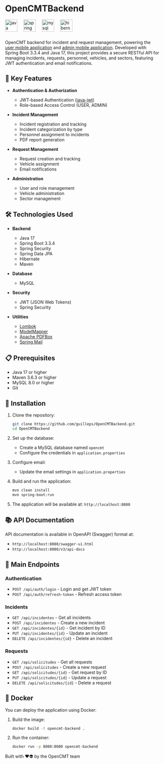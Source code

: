 # OpenCMTBackend

<div align="left">
  <img src="https://cdn.jsdelivr.net/gh/devicons/devicon/icons/java/java-original.svg" height="40" alt="java logo"  />
  <img width="12" />
  <img src="https://cdn.jsdelivr.net/gh/devicons/devicon/icons/spring/spring-original.svg" height="40" alt="spring logo"  />
  <img width="12" />
  <img src="https://cdn.jsdelivr.net/gh/devicons/devicon/icons/mysql/mysql-original.svg" height="40" alt="mysql logo"  />
  <img width="12" />
  <img src="https://cdn.simpleicons.org/hibernate/59666C" height="40" alt="hibernate logo"  />
</div>

###

OpenCMT backend for incident and request management, powering the [user mobile application](https://github.com/guilleps/OpenCMTApp.git) and [admin mobile application](https://github.com/guilleps/OpenCMTAdminApp.git). Developed with Spring Boot 3.3.4 and Java 17, this project provides a secure RESTful API for managing incidents, requests, personnel, vehicles, and sectors, featuring JWT authentication and email notifications.

## 🚀 Key Features

- **Authentication & Authorization**
  - JWT-based Authentication ([java-jwt](https://github.com/auth0/java-jwt))
  - Role-based Access Control (USER, ADMIN) 

- **Incident Management**
  - Incident registration and tracking
  - Incident categorization by type
  - Personnel assignment to incidents
  - PDF report generation

- **Request Management**
  - Request creation and tracking
  - Vehicle assignment
  - Email notifications

- **Administration**
  - User and role management
  - Vehicle administration
  - Sector management

## 🛠️ Technologies Used

- **Backend**
  - Java 17
  - Spring Boot 3.3.4
  - Spring Security
  - Spring Data JPA
  - Hibernate
  - Maven

- **Database**
  - MySQL

- **Security**
  - JWT (JSON Web Tokens)
  - Spring Security

- **Utilities**
  - [Lombok](https://projectlombok.org/)
  - [ModelMapper](https://modelmapper.org/)
  - [Apache PDFBox](https://mvnrepository.com/artifact/org.apache.pdfbox/pdfbox)
  - [Spring Mail](https://mvnrepository.com/artifact/org.springframework.boot/spring-boot-starter-mail)

## 📋 Prerequisites

- Java 17 or higher
- Maven 3.6.3 or higher
- MySQL 8.0 or higher
- Git

## 🚀 Installation

1. Clone the repository:
   ```bash
   git clone https://github.com/guilleps/OpenCMTBackend.git
   cd OpenCMTBackend
   ```

2. Set up the database:
   - Create a MySQL database named `opencmt`
   - Configure the credentials in `application.properties`

3. Configure email:
   - Update the email settings in `application.properties`

4. Build and run the application:
   ```bash
   mvn clean install
   mvn spring-boot:run
   ```

5. The application will be available at: `http://localhost:8080`

## 📚 API Documentation

API documentation is available in OpenAPI (Swagger) format at:
- `http://localhost:8080/swagger-ui.html`
- `http://localhost:8080/v3/api-docs`

## 📝 Main Endpoints

### Authentication
- `POST /api/auth/login` - Login and get JWT token
- `POST /api/auth/refresh-token` - Refresh access token

### Incidents
- `GET /api/incidentes` - Get all incidents
- `POST /api/incidentes` - Create a new incident
- `GET /api/incidentes/{id}` - Get incident by ID
- `PUT /api/incidentes/{id}` - Update an incident
- `DELETE /api/incidentes/{id}` - Delete an incident

### Requests
- `GET /api/solicitudes` - Get all requests
- `POST /api/solicitudes` - Create a new request
- `GET /api/solicitudes/{id}` - Get request by ID
- `PUT /api/solicitudes/{id}` - Update a request
- `DELETE /api/solicitudes/{id}` - Delete a request

## 🐳 Docker

You can deploy the application using Docker:

1. Build the image:
   ```bash
   docker build -t opencmt-backend .
   ```

2. Run the container:
   ```bash
   docker run -p 8080:8080 opencmt-backend
   ```

Built with ❤️👽 by the OpenCMT team